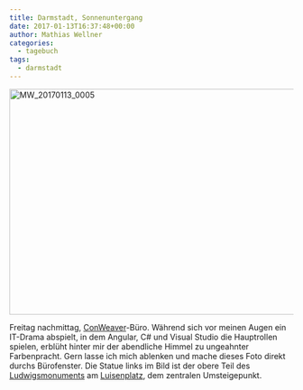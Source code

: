 ```yaml
---
title: Darmstadt, Sonnenuntergang
date: 2017-01-13T16:37:48+00:00
author: Mathias Wellner
categories:
  - tagebuch
tags:
  - darmstadt
---
```

<a data-flickr-embed="true" href="https://www.flickr.com/photos/mwellner/32262014843/in/dateposted-public/" title="MW_20170113_0005"><img src="https://c1.staticflickr.com/3/2822/32262014843_6fe41131cd_c.jpg" width="800" height="400" alt="MW_20170113_0005"></a><script async src="//embedr.flickr.com/assets/client-code.js" charset="utf-8"></script>

Freitag nachmittag, <a href="http://www.conweaver.com" target="_blank">ConWeaver</a>-Büro. Während sich vor meinen Augen ein IT-Drama abspielt, in dem Angular, C# und Visual Studio die Hauptrollen spielen, erblüht hinter mir der abendliche Himmel zu ungeahnter Farbenpracht. Gern lasse ich mich ablenken und mache dieses Foto direkt durchs Bürofenster. Die Statue links im Bild ist der obere Teil des <a href="https://de.wikipedia.org/wiki/Ludwigsmonument" target="_blank">Ludwigsmonuments</a> am <a href="https://de.wikipedia.org/wiki/Luisenplatz_(Darmstadt)" target="_blank">Luisenplatz</a>, dem zentralen Umsteigepunkt.